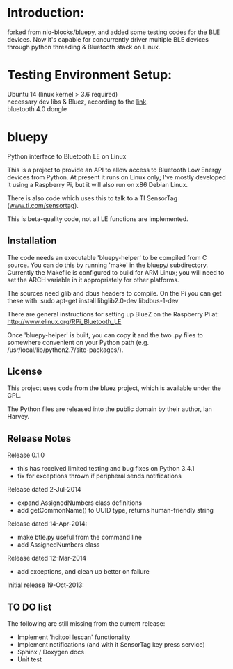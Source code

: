 Introduction:
========================= 
forked from nio-blocks/bluepy, and added some testing codes for the BLE devices. Now it's capable for concurrently driver multiple BLE devices through python threading & Bluetooth stack on Linux.    




Testing Environment Setup:
=========================
Ubuntu 14 (linux kernel > 3.6 required)     
necessary dev libs & Bluez, according to the [link](http://www.jaredwolff.com/blog/get-started-with-bluetooth-low-energy/).      
bluetooth 4.0 dongle     





bluepy
======

Python interface to Bluetooth LE on Linux

This is a project to provide an API to allow access to Bluetooth Low Energy devices
from Python. At present it runs on Linux only; I've mostly developed it using a
Raspberry Pi, but it will also run on x86 Debian Linux.

There is also code which uses this to talk to a TI SensorTag (www.ti.com/sensortag).

This is beta-quality code, not all LE functions are implemented.

Installation
------------

The code needs an executable 'bluepy-helper' to be compiled from C source. You can
do this by running 'make' in the bluepy/ subdirectory. Currently the Makefile is
configured to build for ARM Linux; you will need to set the ARCH variable in it 
appropriately for other platforms.

The sources need glib and dbus headers to compile. On the Pi you can get these with:
  sudo apt-get install libglib2.0-dev libdbus-1-dev

There are general instructions for setting up BlueZ on the Raspberry Pi at:
  http://www.elinux.org/RPi_Bluetooth_LE
  
Once 'bluepy-helper' is built, you can copy it and the two .py files to somewhere
convenient on your Python path (e.g. /usr/local/lib/python2.7/site-packages/).

License
-------

This project uses code from the bluez project, which is available under the GPL.

The Python files are released into the public domain by their author, Ian Harvey.

Release Notes
-------------

Release 0.1.0
- this has received limited testing and bug fixes on Python 3.4.1
- fix for exceptions thrown if peripheral sends notifications

Release dated 2-Jul-2014

- expand AssignedNumbers class definitions
- add getCommonName() to UUID type, returns human-friendly string

Release dated 14-Apr-2014:

- make btle.py useful from the command line
- add AssignedNumbers class

Release dated 12-Mar-2014
- add exceptions, and clean up better on failure

Initial release 19-Oct-2013:

TO DO list
----------

The following are still missing from the current release:
- Implement 'hcitool lescan' functionality
- Implement notifications (and with it SensorTag key press service)
- Sphinx / Doxygen docs
- Unit test 



